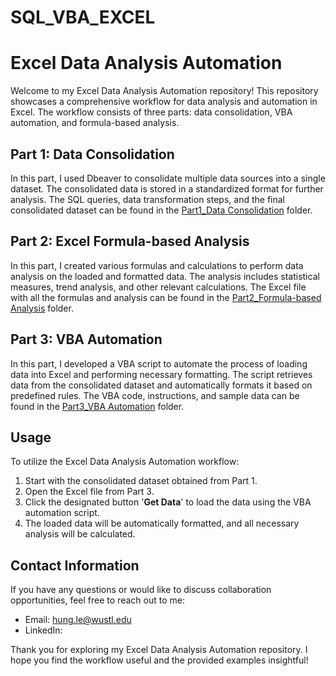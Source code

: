 # SQL_VBA_EXCEL
# Excel Data Analysis Automation

Welcome to my Excel Data Analysis Automation repository! This repository showcases a comprehensive workflow for data analysis and automation in Excel. The workflow consists of three parts: data consolidation, VBA automation, and formula-based analysis.

## Part 1: Data Consolidation
In this part, I used Dbeaver to consolidate multiple data sources into a single dataset. The consolidated data is stored in a standardized format for further analysis. The SQL queries, data transformation steps, and the final consolidated dataset can be found in the [Part1_Data Consolidation](./Part1_Data%20Consolidation) folder.

## Part 2: Excel Formula-based Analysis
In this part, I created various formulas and calculations to perform data analysis on the loaded and formatted data. The analysis includes statistical measures, trend analysis, and other relevant calculations. The Excel file with all the formulas and analysis can be found in the [Part2_Formula-based Analysis](./Part2_Excel%20Formula-based%20Analysis) folder.

## Part 3: VBA Automation
In this part, I developed a VBA script to automate the process of loading data into Excel and performing necessary formatting. The script retrieves data from the consolidated dataset and automatically formats it based on predefined rules. The VBA code, instructions, and sample data can be found in the [Part3_VBA Automation](./Part3_VBA%20Automation) folder.

## Usage
To utilize the Excel Data Analysis Automation workflow:
1. Start with the consolidated dataset obtained from Part 1.
2. Open the Excel file from Part 3.
3. Click the designated button '**Get Data**' to load the data using the VBA automation script.
4. The loaded data will be automatically formatted, and all necessary analysis will be calculated.

## Contact Information
If you have any questions or would like to discuss collaboration opportunities, feel free to reach out to me:

- Email: hung.le@wustl.edu
- LinkedIn: 

Thank you for exploring my Excel Data Analysis Automation repository. I hope you find the workflow useful and the provided examples insightful!
